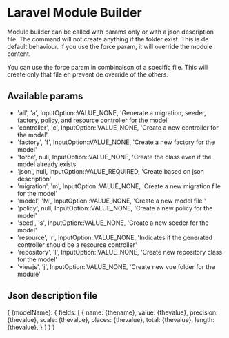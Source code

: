 # Laravel Module Builder


Module builder can be called with params only or with a json description file.
The command will not create anything if the folder exist. This is de default behaviour.
If you use the force param, it will override the module content.

You can use the force param in combinaison of a specific file. This will create only that file en prevent de override of the others.

## Available params

- 'all', 'a', InputOption::VALUE_NONE, 'Generate a migration, seeder, factory, policy, and resource controller for the model'
- 'controller', 'c', InputOption::VALUE_NONE, 'Create a new controller for the model'
- 'factory', 'f', InputOption::VALUE_NONE, 'Create a new factory for the model'
- 'force', null, InputOption::VALUE_NONE, 'Create the class even if the model already exists'
- 'json', null, InputOption::VALUE_REQUIRED, 'Create based on json description'
- 'migration', 'm', InputOption::VALUE_NONE, 'Create a new migration file for the model'
- 'model', 'M', InputOption::VALUE_NONE, 'Create a new model file '
- 'policy', null, InputOption::VALUE_NONE, 'Create a new policy for the model'
- 'seed', 's', InputOption::VALUE_NONE, 'Create a new seeder for the model'
- 'resource', 'r', InputOption::VALUE_NONE, 'Indicates if the generated controller should be a resource controller'
- 'repository', 'l', InputOption::VALUE_NONE, 'Create new repository class for the model'
- 'viewjs', 'j', InputOption::VALUE_NONE, 'Create new vue folder for the module'


## Json description file
{
    {modelName}: {
        fields: [
            {
                name: {thename},
                value: {thevalue},
                precision: {thevalue},
                scale: {thevalue},
                places: {thevalue},
                total: {thevalue},
                length: {thevalue},
            }
        ]
    }
}
